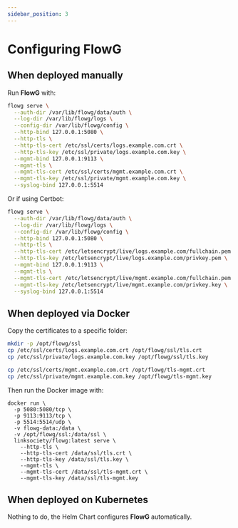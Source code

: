 ```yaml
---
sidebar_position: 3
---
```


# Configuring FlowG

## When deployed manually

Run **FlowG** with:

```bash
flowg serve \
  --auth-dir /var/lib/flowg/data/auth \
  --log-dir /var/lib/flowg/logs \
  --config-dir /var/lib/flowg/config \
  --http-bind 127.0.0.1:5080 \
  --http-tls \
  --http-tls-cert /etc/ssl/certs/logs.example.com.crt \
  --http-tls-key /etc/ssl/private/logs.example.com.key \
  --mgmt-bind 127.0.0.1:9113 \
  --mgmt-tls \
  --mgmt-tls-cert /etc/ssl/certs/mgmt.example.com.crt \
  --mgmt-tls-key /etc/ssl/private/mgmt.example.com.key \
  --syslog-bind 127.0.0.1:5514
```

Or if using Certbot:

```bash
flowg serve \
  --auth-dir /var/lib/flowg/data/auth \
  --log-dir /var/lib/flowg/logs \
  --config-dir /var/lib/flowg/config \
  --http-bind 127.0.0.1:5080 \
  --http-tls \
  --http-tls-cert /etc/letsencrypt/live/logs.example.com/fullchain.pem \
  --http-tls-key /etc/letsencrypt/live/logs.example.com/privkey.pem \
  --mgmt-bind 127.0.0.1:9113 \
  --mgmt-tls \
  --mgmt-tls-cert /etc/letsencrypt/live/mgmt.example.com/fullchain.pem \
  --mgmt-tls-key /etc/letsencrypt/live/mgmt.example.com/privkey.key \
  --syslog-bind 127.0.0.1:5514
```

## When deployed via Docker

Copy the certificates to a specific folder:

```bash
mkdir -p /opt/flowg/ssl
cp /etc/ssl/certs/logs.example.com.crt /opt/flowg/ssl/tls.crt
cp /etc/ssl/private/logs.example.com.key /opt/flowg/ssl/tls.key

cp /etc/ssl/certs/mgmt.example.com.crt /opt/flowg/tls-mgmt.crt
cp /etc/ssl/private/mgmt.example.com.key /opt/flowg/tls-mgmt.key
```

Then run the Docker image with:

```
docker run \
  -p 5080:5080/tcp \
  -p 9113:9113/tcp \
  -p 5514:5514/udp \
  -v flowg-data:/data \
  -v /opt/flowg/ssl:/data/ssl \
  linksociety/flowg:latest serve \
    --http-tls \
    --http-tls-cert /data/ssl/tls.crt \
    --http-tls-key /data/ssl/tls.key \
    --mgmt-tls \
    --mgmt-tls-cert /data/ssl/tls-mgmt.crt \
    --mgmt-tls-key /data/ssl/tls-mgmt.key
```

## When deployed on Kubernetes

Nothing to do, the Helm Chart configures **FlowG** automatically.

